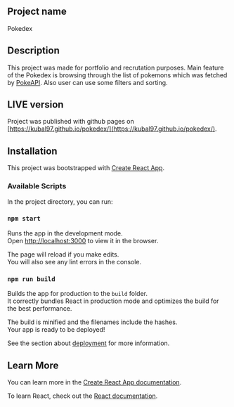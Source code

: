 ## Project name

Pokedex

## Description

This project was made for portfolio and recrutation purposes. Main feature of the Pokedex is browsing through the list of pokemons which was fetched by [PokeAPI](https://pokeapi.co/). Also user can use some filters and sorting.

## LIVE version

Project was published with github pages on [https://kubal97.github.io/pokedex/](https://kubal97.github.io/pokedex/).

## Installation

This project was bootstrapped with [Create React App](https://github.com/facebook/create-react-app).

### Available Scripts

In the project directory, you can run:

### `npm start`

Runs the app in the development mode.<br />
Open [http://localhost:3000](http://localhost:3000) to view it in the browser.

The page will reload if you make edits.<br />
You will also see any lint errors in the console.

### `npm run build`

Builds the app for production to the `build` folder.<br />
It correctly bundles React in production mode and optimizes the build for the best performance.

The build is minified and the filenames include the hashes.<br />
Your app is ready to be deployed!

See the section about [deployment](https://facebook.github.io/create-react-app/docs/deployment) for more information.


## Learn More

You can learn more in the [Create React App documentation](https://facebook.github.io/create-react-app/docs/getting-started).

To learn React, check out the [React documentation](https://reactjs.org/).

